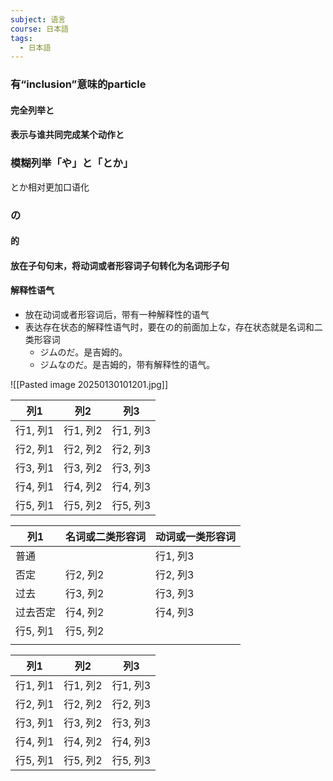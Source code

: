 ```yaml
---
subject: 语言
course: 日本語
tags:
  - 日本語
---
```

### 有“inclusion”意味的particle

#### 完全列举と

#### 表示与谁共同完成某个动作と


### 模糊列举「や」と「とか」
とか相对更加口语化

### の
#### 的

#### 放在子句句末，将动词或者形容词子句转化为名词形子句

#### 解释性语气

- 放在动词或者形容词后，带有一种解释性的语气
- 表达存在状态的解释性语气时，要在の的前面加上な，存在状态就是名词和二类形容词
	- ジムのだ。是吉姆的。
	- ジムなのだ。是吉姆的，带有解释性的语气。

![[Pasted image 20250130101201.jpg]]

| 列1 | 列2 | 列3 |
| --- | --- | --- |
| 行1, 列1 | 行1, 列2 | 行1, 列3 |
| 行2, 列1 | 行2, 列2 | 行2, 列3 |
| 行3, 列1 | 行3, 列2 | 行3, 列3 |
| 行4, 列1 | 行4, 列2 | 行4, 列3 |
| 行5, 列1 | 行5, 列2 | 行5, 列3

| 列1     | 名词或二类形容词 | 动词或一类形容词 |
| ------ | -------- | -------- |
| 普通     |          | 行1, 列3   |
| 否定     | 行2, 列2   | 行2, 列3   |
| 过去     | 行3, 列2   | 行3, 列3   |
| 过去否定   | 行4, 列2   | 行4, 列3   |
| 行5, 列1 | 行5, 列2   |          |
|        |          |          |

| 列1 | 列2 | 列3 |
| --- | --- | --- |
| 行1, 列1 | 行1, 列2 | 行1, 列3 |
| 行2, 列1 | 行2, 列2 | 行2, 列3 |
| 行3, 列1 | 行3, 列2 | 行3, 列3 |
| 行4, 列1 | 行4, 列2 | 行4, 列3 |
| 行5, 列1 | 行5, 列2 | 行5, 列3 |